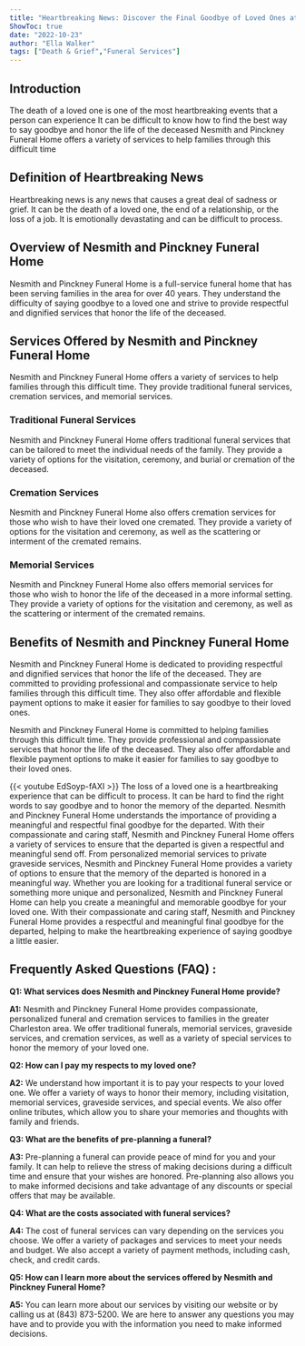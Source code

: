 ```yaml
---
title: "Heartbreaking News: Discover the Final Goodbye of Loved Ones at Nesmith and Pinckney Funeral Home"
ShowToc: true 
date: "2022-10-23"
author: "Ella Walker" 
tags: ["Death & Grief","Funeral Services"]
---
```

## Introduction

The death of a loved one is one of the most heartbreaking events that a person can experience It can be difficult to know how to find the best way to say goodbye and honor the life of the deceased Nesmith and Pinckney Funeral Home offers a variety of services to help families through this difficult time

## Definition of Heartbreaking News

Heartbreaking news is any news that causes a great deal of sadness or grief. It can be the death of a loved one, the end of a relationship, or the loss of a job. It is emotionally devastating and can be difficult to process.

## Overview of Nesmith and Pinckney Funeral Home

Nesmith and Pinckney Funeral Home is a full-service funeral home that has been serving families in the area for over 40 years. They understand the difficulty of saying goodbye to a loved one and strive to provide respectful and dignified services that honor the life of the deceased.

## Services Offered by Nesmith and Pinckney Funeral Home

Nesmith and Pinckney Funeral Home offers a variety of services to help families through this difficult time. They provide traditional funeral services, cremation services, and memorial services.

### Traditional Funeral Services

Nesmith and Pinckney Funeral Home offers traditional funeral services that can be tailored to meet the individual needs of the family. They provide a variety of options for the visitation, ceremony, and burial or cremation of the deceased.

### Cremation Services

Nesmith and Pinckney Funeral Home also offers cremation services for those who wish to have their loved one cremated. They provide a variety of options for the visitation and ceremony, as well as the scattering or interment of the cremated remains.

### Memorial Services

Nesmith and Pinckney Funeral Home also offers memorial services for those who wish to honor the life of the deceased in a more informal setting. They provide a variety of options for the visitation and ceremony, as well as the scattering or interment of the cremated remains.

## Benefits of Nesmith and Pinckney Funeral Home

Nesmith and Pinckney Funeral Home is dedicated to providing respectful and dignified services that honor the life of the deceased. They are committed to providing professional and compassionate service to help families through this difficult time. They also offer affordable and flexible payment options to make it easier for families to say goodbye to their loved ones.

Nesmith and Pinckney Funeral Home is committed to helping families through this difficult time. They provide professional and compassionate services that honor the life of the deceased. They also offer affordable and flexible payment options to make it easier for families to say goodbye to their loved ones.

{{< youtube EdSoyp-fAXI >}} 
The loss of a loved one is a heartbreaking experience that can be difficult to process. It can be hard to find the right words to say goodbye and to honor the memory of the departed. Nesmith and Pinckney Funeral Home understands the importance of providing a meaningful and respectful final goodbye for the departed. With their compassionate and caring staff, Nesmith and Pinckney Funeral Home offers a variety of services to ensure that the departed is given a respectful and meaningful send off. From personalized memorial services to private graveside services, Nesmith and Pinckney Funeral Home provides a variety of options to ensure that the memory of the departed is honored in a meaningful way. Whether you are looking for a traditional funeral service or something more unique and personalized, Nesmith and Pinckney Funeral Home can help you create a meaningful and memorable goodbye for your loved one. With their compassionate and caring staff, Nesmith and Pinckney Funeral Home provides a respectful and meaningful final goodbye for the departed, helping to make the heartbreaking experience of saying goodbye a little easier.

## Frequently Asked Questions (FAQ) :
**Q1: What services does Nesmith and Pinckney Funeral Home provide?**

**A1:** Nesmith and Pinckney Funeral Home provides compassionate, personalized funeral and cremation services to families in the greater Charleston area. We offer traditional funerals, memorial services, graveside services, and cremation services, as well as a variety of special services to honor the memory of your loved one. 

**Q2: How can I pay my respects to my loved one?**

**A2:** We understand how important it is to pay your respects to your loved one. We offer a variety of ways to honor their memory, including visitation, memorial services, graveside services, and special events. We also offer online tributes, which allow you to share your memories and thoughts with family and friends. 

**Q3: What are the benefits of pre-planning a funeral?**

**A3:** Pre-planning a funeral can provide peace of mind for you and your family. It can help to relieve the stress of making decisions during a difficult time and ensure that your wishes are honored. Pre-planning also allows you to make informed decisions and take advantage of any discounts or special offers that may be available. 

**Q4: What are the costs associated with funeral services?**

**A4:** The cost of funeral services can vary depending on the services you choose. We offer a variety of packages and services to meet your needs and budget. We also accept a variety of payment methods, including cash, check, and credit cards. 

**Q5: How can I learn more about the services offered by Nesmith and Pinckney Funeral Home?**

**A5:** You can learn more about our services by visiting our website or by calling us at (843) 873-5200. We are here to answer any questions you may have and to provide you with the information you need to make informed decisions.



